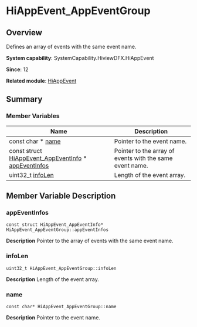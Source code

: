 # HiAppEvent_AppEventGroup


## Overview

Defines an array of events with the same event name. 

**System capability**: SystemCapability.HiviewDFX.HiAppEvent

**Since**: 12

**Related module**: [HiAppEvent](_hi_app_event.md)


## Summary


### Member Variables

| Name| Description| 
| -------- | -------- |
| const char \* [name](#name) | Pointer to the event name. | 
| const struct [HiAppEvent_AppEventInfo](_hi_app_event___app_event_info.md) \* [appEventInfos](#appeventinfos) | Pointer to the array of events with the same event name. | 
| uint32_t [infoLen](#infolen) | Length of the event array. | 


## Member Variable Description


### appEventInfos

```
const struct HiAppEvent_AppEventInfo* HiAppEvent_AppEventGroup::appEventInfos
```
**Description**
Pointer to the array of events with the same event name. 


### infoLen

```
uint32_t HiAppEvent_AppEventGroup::infoLen
```
**Description**
Length of the event array.


### name

```
const char* HiAppEvent_AppEventGroup::name
```
**Description**
Pointer to the event name.
